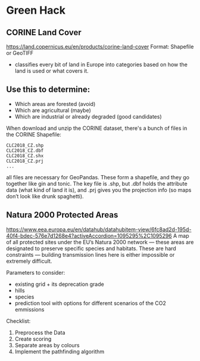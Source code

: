 # Green Hack
## CORINE Land Cover
https://land.copernicus.eu/en/products/corine-land-cover
Format: Shapefile or GeoTIFF
- classifies every bit of land in Europe into categories based on how the land is used or what covers it.
## Use this to determine:
- Which areas are forested (avoid)
- Which are agricultural (maybe)
- Which are industrial or already degraded (good candidates)

When download and unzip the CORINE dataset, there's a bunch of files in the CORINE Shapefile:
```
CLC2018_CZ.shp
CLC2018_CZ.dbf
CLC2018_CZ.shx
CLC2018_CZ.prj
...
```
all files are necessary for GeoPandas.
These form a shapefile, and they go together like gin and tonic. The key file is .shp, but .dbf holds the attribute data (what kind of land it is), and .prj gives you the projection info (so maps don’t look like drunk spaghetti).

## Natura 2000 Protected Areas
https://www.eea.europa.eu/en/datahub/datahubitem-view/6fc8ad2d-195d-40f4-bdec-576e7d1268e4?activeAccordion=1095295%2C1095296
A map of all protected sites under the EU’s Natura 2000 network — these areas are designated to preserve specific species and habitats.
These are hard constraints — building transmission lines here is either impossible or extremely difficult.

Parameters to consider:
- existing grid + its deprecation grade
- hills
- species
- prediction tool with options for different scenarios of the CO2 emmissions

Checklist:
1. Preprocess the Data
2. Create scoring
3. Separate areas by colours
4. Implement the pathfinding algorithm